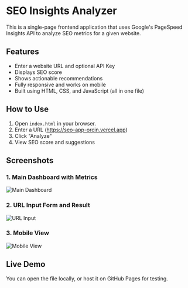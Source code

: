 # SEO Insights Analyzer

This is a single-page frontend application that uses Google's PageSpeed Insights API to analyze SEO metrics for a given website.

## Features
- Enter a website URL and optional API Key
- Displays SEO score
- Shows actionable recommendations
- Fully responsive and works on mobile
- Built using HTML, CSS, and JavaScript (all in one file)

## How to Use
1. Open `index.html` in your browser.
2. Enter a URL (https://seo-app-orcin.vercel.app)
3. Click "Analyze"
4. View SEO score and suggestions

## Screenshots
### 1. Main Dashboard with Metrics
![Main Dashboard](./Screenshots/Dashboard-Metrics.png)

### 2. URL Input Form and Result
![URL Input](./Screenshots/Input-View.png)

### 3. Mobile View
![Mobile View](./Screenshots/Mobile-View.png)

## Live Demo
You can open the file locally, or host it on GitHub Pages for testing.
